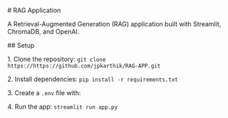 \# RAG Application

A Retrieval-Augmented Generation (RAG) application built with Streamlit, ChromaDB, and OpenAI.



\## Setup

1\. Clone the repository: `git clone https://https://github.com/jpkarthik/RAG-APP.git`

2\. Install dependencies: `pip install -r requirements.txt`

3\. Create a `.env` file with:


4\. Run the app: `streamlit run app.py`

